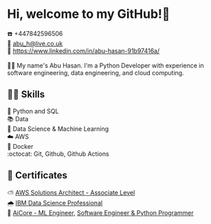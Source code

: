 <!--
### Hi there 👋

**abuhasan12/abuhasan12** is a ✨ _special_ ✨ repository because its `README.md` (this file) appears on your GitHub profile.

Here are some ideas to get you started:

- 🔭 I’m currently working on ...
- 🌱 I’m currently learning ...
- 👯 I’m looking to collaborate on ...
- 🤔 I’m looking for help with ...
- 💬 Ask me about ...
- 📫 How to reach me: ...
- 😄 Pronouns: ...
- ⚡ Fun fact: ...
-->

# Hi, welcome to my GitHub!👋
:phone: +447842596506<br>
:email: abu_h@live.co.uk<br>
:link: https://www.linkedin.com/in/abu-hasan-91b97416a/<br>
<br>
:office_worker: My name's Abu Hasan. I'm a Python Developer with experience in software engineering, data engineering, and cloud computing.<br>

## :man_juggling: Skills
:pencil: Python and SQL<br>
:books: Data<br>
:brain: Data Science & Machine Learning<br>
:cloud: AWS<br>
:whale2: Docker<br>
:octocat: Git, Github, Github Actions

## :scroll: Certificates
:partly_sunny: [AWS Solutions Architect - Associate Level](https://www.credly.com/badges/9981152a-4ba7-4c85-9385-c11673720af6/public_url)<br>
:cloud_with_rain: [IBM Data Science Professional](https://www.credly.com/badges/ef1ed65a-b33b-44e8-8979-550170480e39/public_url)<br>
:large_orange_diamond: [AiCore - ML Engineer,](https://main.d2c7cn1vjrjdui.amplifyapp.com/2/4d8b1cbd-af76-48ec-9d23-d92bab966e9f-5aa131af-d336-429f-91e7-1ee0f60ad88e) [Software Engineer ](https://main.d2c7cn1vjrjdui.amplifyapp.com/2/4d8b1cbd-af76-48ec-9d23-d92bab966e9f-4781f4cc-2a3a-420c-adb6-271ba141bf8a) [& Python Programmer](https://main.d2c7cn1vjrjdui.amplifyapp.com/2/4d8b1cbd-af76-48ec-9d23-d92bab966e9f-eb41cda2-b22b-4f88-a53b-a5d60a6b32d4)
